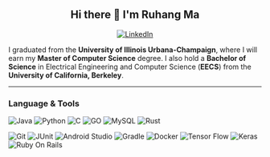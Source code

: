 <p align="center">
  <h2 align="center">
      Hi there 👋 I'm Ruhang Ma
  </h2>
</p>

<!-- &emsp;
<a href="https://www.linkedin.com/in/ruhang-ma-a4085017a/">
    ![Linkedin: Ruhang](https://img.shields.io/badge/-Ruhang-blue?style=flat-square&logo=Linkedin&logoColor=white)
</a> -->

<div align="center">
<a href="https://www.linkedin.com/in/absphreak" target="_blank"><img src="https://img.shields.io/badge/LinkedIn-%230077B5.svg?&style=flat-square&logo=linkedin&logoColor=white" alt="LinkedIn"></a>
</div>

I graduated from the **University of Illinois Urbana-Champaign**, where I will earn my **Master of Computer Science** degree. 
I also hold a **Bachelor of Science** in Electrical Engineering and Computer Science (**EECS**) from the **University of California, Berkeley**.

-------
### Language & Tools
![Java](https://img.shields.io/badge/-Java-FF6F00?&logo=Java&logoColor=white)
![Python](https://img.shields.io/badge/-Python-3776AB?&logo=Python&logoColor=white)
![C](https://img.shields.io/badge/-C-A8B9CC?&logo=C&logoColor=white)
![GO](https://img.shields.io/badge/-GO-00ADD8?&logo=Go&logoColor=white)
![MySQL](https://img.shields.io/badge/-MySQL-3776AB?&logo=mysql&logoColor=white)
![Rust](https://img.shields.io/badge/-Rust-000000?&logo=Rust&logoColor=white)

![Git](https://img.shields.io/badge/-Git-F05032?&logo=Git&logoColor=white)
![JUnit](https://img.shields.io/badge/-JUnit-25A162?&logo=Junit5&logoColor=white)
![Android Studio](https://img.shields.io/badge/-Android_Studio-3DDC84?&logo=AndroidStudio&logoColor=white)
![Gradle](https://img.shields.io/badge/-Gradle-02303A?&logo=Gradle&logoColor=white)
![Docker](https://img.shields.io/badge/-Docker-2496ED?&logo=Docker&logoColor=white)
![Tensor Flow](https://img.shields.io/badge/-Tensor_Flow-FF6F00?&logo=TensorFlow&logoColor=white)
![Keras](https://img.shields.io/badge/-Keras-D00000?&logo=Keras&logoColor=white)
![Ruby On Rails](https://img.shields.io/badge/-Ruby_On_Rails-CC0000?&logo=RubyOnRails&logoColor=white)

<!--
**ruhang97/ruhang97** is a ✨ _special_ ✨ repository because its `README.md` (this file) appears on your GitHub profile.

Here are some ideas to get you started:

- 🔭 I’m currently working on ...
- 🌱 I’m currently learning ...
- 👯 I’m looking to collaborate on ...
- 🤔 I’m looking for help with ...
- 💬 Ask me about ...
- 📫 How to reach me: ...
- 😄 Pronouns: ...
- ⚡ Fun fact: ...
-->
